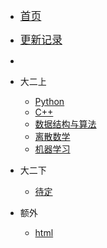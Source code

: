 * [<big>首页</big>]()
* [<big>更新记录</big>](md/essay/更新记录.md)
* 
* 大二上
   
  * [Python](md/essay/python.md)   
  * [C++](md/essay/c++.md)
  * [数据结构与算法](md/essay/数据结构与算法.md)
  * [离散数学](md/essay/离散数学.md)
  * [机器学习](md/essay/机器学习.md)
   
* 大二下
  
  * [待定]()

* 额外

  * [html](md/essay/html.md) 
   
